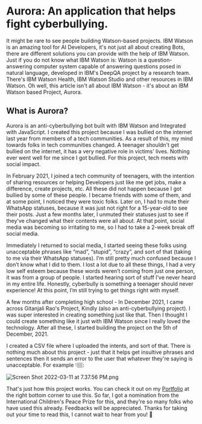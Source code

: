 # Aurora: An application that helps fight cyberbullying.

It might be rare to see people building Watson-based projects. IBM Watson is an amazing tool for AI Developers, it's not just all about creating Bots, there are different solutions you can provide with the help of IBM Watson. Just if you do not know what IBM Watson is: Watson is a question-answering computer system capable of answering questions posed in natural language, developed in IBM's DeepQA project by a research team. There's IBM Watson Health, IBM Watson Studio and other resources in IBM Watson. Oh well, this article isn't all about IBM Watson - it's about an IBM Watson based Project, Aurora.

## What is Aurora?

Aurora is an anti-cyberbullying bot built with IBM Watson and Integrated with JavaScript. I created this project because I was bullied on the internet last year from members of a tech communities. As a result of this, my mind towards folks in tech communities changed. A teenager shouldn't get bullied on the internet, it has a very negative role in victims' lives. Nothing ever went well for me since I got bullied. For this project, tech meets with social impact.

In February 2021, I joined a tech community of teenagers, with the intention of sharing resources or helping Developers just like me get jobs, make a difference, create projects, etc. All these did not happen because I got bullied by some of these people. I became friends with some of them, and at some point, I noticed they were toxic folks. Later on, I had to mute their WhatsApp statuses, because it was just not right for a 15-year-old to see their posts. Just a few months later, I unmuted their statuses just to see if they’ve changed what their contents were all about. At that point, social media was becoming so irritating to me, so I had to take a 2-week break off social media. 

Immediately I returned to social media, I started seeing these folks using unacceptable phrases like “mad”, “stupid”, “crazy”, and sort of that (taking to me via their WhatsApp statuses). I’m still pretty much confused because I don’t know what I did to them. I lost a lot due to all these things, I had a very low self esteem because these words weren’t coming from just one person, it was from a group of people. I started hearing sort of stuff I’ve never heard in my entire life. Honestly, cyberbully is something a teenager should never experience! At this point, I’m still trying to get things right with myself.  

A few months after completing high school - In December 2021, I came across Gitanjali Rao's Project, Kindly (also an anti-cyberbullying project). I was super interested in creating something just like that. Then I thought I could create something like it just with IBM Watson since I really loved the technology. After all these, I started building the project on the 5th of December, 2021. 

I created a CSV file where I uploaded the intents, and sort of that. There is nothing much about this project - just that it helps get insultive phrases and sentences then it sends an error to the user that whatever they're saying is unacceptable. For example 👇🏽:


![Screen Shot 2022-03-11 at 7.37.56 PM.png](https://cdn.hashnode.com/res/hashnode/image/upload/v1647024079478/UEOsDbofB.png)


That's just how this project works. You can check it out on my [Portfolio](https://opemipodisu.vercel.app) at the right bottom corner to use this. So far, I got a nomination from the International Children's Peace Prize for this, and they're so many folks who have used this already. Feedbacks will be appreciated. Thanks for taking out your time to read this, I cannot wait to hear from you! 🤩

